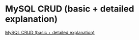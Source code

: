 # MySQL CRUD (basic + detailed explanation)
[MySQL CRUD (basic + detailed explanation)](https://aiwithcloud.com/2022/09/16/mysql_crud_basic__detailed_explanation/)